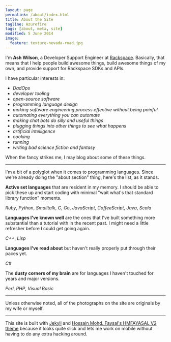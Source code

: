```yaml
---
layout: page
permalink: /about/index.html
title: About the Site
tagline: Azurefire
tags: [about, meta, site]
modified: 5 June 2014
image:
  feature: texture-nevada-road.jpg
---
```


I'm **Ash Wilson**, a Developer Support Engineer at [Rackspace](http://rackspace.com/). Basically, that means that I help people build awesome things, build awesome things of my own, and provide support for Rackspace SDKs and APIs.

I have particular interests in:

 * *DadOps*
 * *developer tooling*
 * *open-source software*
 * *programming language design*
 * *making software engineering process effective without being painful*
 * *automating everything you can automate*
 * *making chat bots do silly and useful things*
 * *plugging things into other things to see what happens*
 * *artificial intelligence*
 * *cooking*
 * *running*
 * *writing bad science fiction and fantasy*

When the fancy strikes me, I may blog about some of these things.

---
I'm a bit of a polyglot when it comes to programming languages. Since we're already doing the "about section" thing, here's the list, as it stands.

**Active set languages** that are resident in my memory. I should be able to pick these up and start coding with minimal "wait what's that standard library function" moments.

*Ruby*, *Python*, *Smalltalk*, *C*, *Go*, *JavaScript*, *CoffeeScript*, *Java*, *Scala*

**Languages I've known well** are the ones that I've built something more substantial than a tutorial with in the recent past. I might need a little refresher before I could get going again.

*C++*, *Lisp*

**Languages I've read about** but haven't really properly put through their paces yet.

*C#*

The **dusty corners of my brain** are for languages I haven't touched for years and major versions.

*Perl*, *PHP*, *Visual Basic*

---
Unless otherwise noted, all of the photographs on the site are originals by my wife or myself.

---
This site is built with [Jekyll](https://jekyllrb.com/) and [Hossain Mohd. Faysal's HMFAYASAL V2 theme](http://jekyllthemes.org/themes/hmfaysal-v2-theme/) because it looks quite slick and lets me work on mobile without having to do any extra hacking around.
